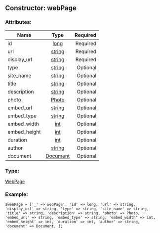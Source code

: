 ## Constructor: webPage  

### Attributes:

| Name     |    Type       | Required |
|----------|:-------------:|---------:|
|id|[long](../types/long.md) | Required|
|url|[string](../types/string.md) | Required|
|display\_url|[string](../types/string.md) | Required|
|type|[string](../types/string.md) | Optional|
|site\_name|[string](../types/string.md) | Optional|
|title|[string](../types/string.md) | Optional|
|description|[string](../types/string.md) | Optional|
|photo|[Photo](../types/Photo.md) | Optional|
|embed\_url|[string](../types/string.md) | Optional|
|embed\_type|[string](../types/string.md) | Optional|
|embed\_width|[int](../types/int.md) | Optional|
|embed\_height|[int](../types/int.md) | Optional|
|duration|[int](../types/int.md) | Optional|
|author|[string](../types/string.md) | Optional|
|document|[Document](../types/Document.md) | Optional|
### Type: 

[WebPage](../types/WebPage.md)
### Example:

```
$webPage = ['_' => webPage', 'id' => long, 'url' => string, 'display_url' => string, 'type' => string, 'site_name' => string, 'title' => string, 'description' => string, 'photo' => Photo, 'embed_url' => string, 'embed_type' => string, 'embed_width' => int, 'embed_height' => int, 'duration' => int, 'author' => string, 'document' => Document, ];
```